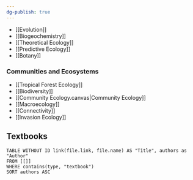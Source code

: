 ```yaml
---
dg-publish: true
---
```

- [[Evolution]]
- [[Biogeochemistry]]
- [[Theoretical Ecology]]
- [[Predictive Ecology]]
- [[Botany]]

### Communities and Ecosystems
- [[Tropical Forest Ecology]]
- [[Biodiversity]]
- [[Community Ecology.canvas|Community Ecology]]
- [[Macroecology]]
- [[Connectivity]]
- [[Invasion Ecology]]

## Textbooks

```dataview
TABLE WITHOUT ID link(file.link, file.name) AS "Title", authors as "Author"
FROM [[]]
WHERE contains(type, "textbook")
SORT authors ASC
```

